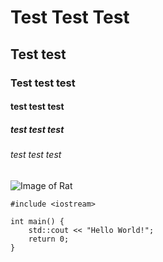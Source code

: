 # Test Test Test
## Test test
### Test test test
#### test test test
##### test test test
###### test test test
![Image of Rat](https://user-images.githubusercontent.com/95563051/226498629-44d49319-3039-416b-a4c0-2500f5757cbf.jpeg)
```
#include <iostream>

int main() {
    std::cout << "Hello World!";
    return 0;
}
```
